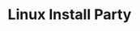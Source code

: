 ---
title: Linux Install Party
image: https://zeus.ugent.be/zeuswpi/A2JDTRar.png
banner: https://zeus.ugent.be/zeuswpi/oLHa12qa.jpg
description: Hulp nodig met het installeren van Linux op je laptop? Zeus helpt je graag!
created_at: 17-09-2020
time: 01-10-2020 18:00
location: Auditorium A3, Gebouw S9, Campus Sterre, Gent
locationlink: $s9
soon: true
---